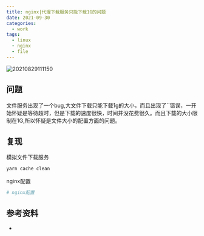 ```yaml
---
title: nginx|代理下载服务只能下载1G的问题
date: 2021-09-30
categories:
  - work
tags:
  - linux
  - nginx
  - file
---
```


![20210829111150](https://gitee.com/snowyan/image/raw/master/2021/20210829111150.jpg)

<!-- more -->

## 问题

文件服务出现了一个bug,大文件下载只能下载1g的大小，而且出现了``错误，一开始怀疑是等待超时，但是下载的速度很快，时间并没花费很久。而且下载的大小限制在1G,所以怀疑是文件大小的配置方面的问题。

## 复现

模拟文件下载服务

```java
yarn cache clean
```

nginx配置

```bash
# nginx配置


```

## 参考资料

- []()